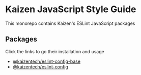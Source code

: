 # Kaizen JavaScript Style Guide
This monorepo contains Kaizen's ESLint JavaScript packages

## Packages
Click the links to go their installation and usage

- [@kaizentech/eslint-config-base](https://github.com/kaizentelekom/javascript/tree/prod/packages/eslint-config-kaizen-base)
- [@kaizentech/eslint-config](https://github.com/kaizentelekom/javascript/tree/prod/packages/eslint-config-kaizen)
